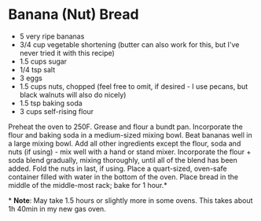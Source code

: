 # Banana (Nut) Bread

* 5 very ripe bananas
* 3/4 cup vegetable shortening (butter can also work for this, but I've never tried it with this recipe)
* 1.5 cups sugar
* 1/4 tsp salt
* 3 eggs
* 1.5 cups nuts, chopped (feel free to omit, if desired - I use pecans, but black walnuts will also do nicely)
* 1.5 tsp baking soda
* 3 cups self-rising flour 

Preheat the oven to 250F. Grease and flour a bundt pan. Incorporate the flour and baking soda in a medium-sized mixing bowl. Beat bananas well in a large mixing bowl. Add all other ingredients except the flour, soda and nuts (if using) - mix well with a hand or stand mixer. Incorporate the flour + soda blend gradually, mixing thoroughly, until all of the blend has been added. Fold the nuts in last, if using. Place a quart-sized, oven-safe container filled with water in the bottom of the oven. Place bread in the middle of the middle-most rack; bake for 1 hour.*

\* **Note**: May take 1.5 hours or slightly more in some ovens. This takes about 1h 40min in my new gas oven.
